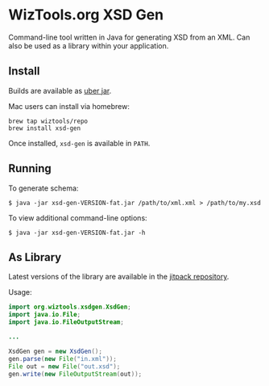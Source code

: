 # WizTools.org XSD Gen

Command-line tool written in Java for generating XSD from an XML. Can also be used as a library within your application.

## Install

Builds are available as [uber jar](https://github.com/wiztools/xsd-gen/releases).

Mac users can install via homebrew:

```
brew tap wiztools/repo
brew install xsd-gen
```

Once installed, `xsd-gen` is available in `PATH`.

## Running

To generate schema:

    $ java -jar xsd-gen-VERSION-fat.jar /path/to/xml.xml > /path/to/my.xsd

To view additional command-line options:

    $ java -jar xsd-gen-VERSION-fat.jar -h

## As Library

Latest versions of the library are available in the [jitpack repository](https://jitpack.io/#wiztools/xsd-gen/).

Usage:

```java
import org.wiztools.xsdgen.XsdGen;
import java.io.File;
import java.io.FileOutputStream;

...

XsdGen gen = new XsdGen();
gen.parse(new File("in.xml"));
File out = new File("out.xsd");
gen.write(new FileOutputStream(out));
```
